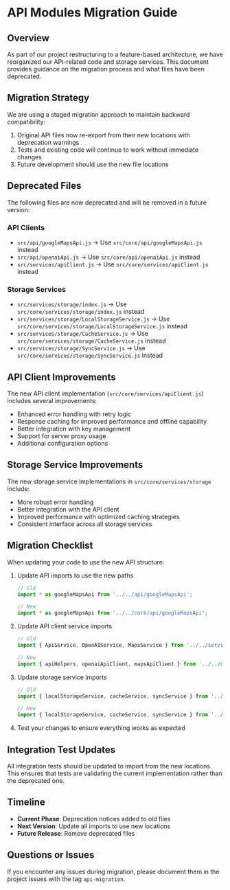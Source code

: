 # API Modules Migration Guide

## Overview

As part of our project restructuring to a feature-based architecture, we have reorganized our API-related code and storage services. This document provides guidance on the migration process and what files have been deprecated.

## Migration Strategy

We are using a staged migration approach to maintain backward compatibility:

1. Original API files now re-export from their new locations with deprecation warnings
2. Tests and existing code will continue to work without immediate changes
3. Future development should use the new file locations

## Deprecated Files

The following files are now deprecated and will be removed in a future version:

### API Clients
- `src/api/googleMapsApi.js` → Use `src/core/api/googleMapsApi.js` instead
- `src/api/openaiApi.js` → Use `src/core/api/openaiApi.js` instead
- `src/services/apiClient.js` → Use `src/core/services/apiClient.js` instead

### Storage Services
- `src/services/storage/index.js` → Use `src/core/services/storage/index.js` instead
- `src/services/storage/LocalStorageService.js` → Use `src/core/services/storage/LocalStorageService.js` instead
- `src/services/storage/CacheService.js` → Use `src/core/services/storage/CacheService.js` instead
- `src/services/storage/SyncService.js` → Use `src/core/services/storage/SyncService.js` instead

## API Client Improvements

The new API client implementation (`src/core/services/apiClient.js`) includes several improvements:

- Enhanced error handling with retry logic
- Response caching for improved performance and offline capability
- Better integration with key management
- Support for server proxy usage
- Additional configuration options

## Storage Service Improvements

The new storage service implementations in `src/core/services/storage` include:
- More robust error handling
- Better integration with the API client
- Improved performance with optimized caching strategies
- Consistent interface across all storage services

## Migration Checklist

When updating your code to use the new API structure:

1. Update API imports to use the new paths
   ```javascript
   // Old
   import * as googleMapsApi from '../../api/googleMapsApi';
   
   // New
   import * as googleMapsApi from '../../core/api/googleMapsApi';
   ```

2. Update API client service imports
   ```javascript
   // Old
   import { ApiService, OpenAIService, MapsService } from '../../services/apiClient';
   
   // New
   import { apiHelpers, openaiApiClient, mapsApiClient } from '../../core/services/apiClient';
   ```

3. Update storage service imports
   ```javascript
   // Old
   import { localStorageService, cacheService, syncService } from '../../services/storage';
   
   // New
   import { localStorageService, cacheService, syncService } from '../../core/services/storage';
   ```

4. Test your changes to ensure everything works as expected

## Integration Test Updates

All integration tests should be updated to import from the new locations. This ensures that tests are validating the current implementation rather than the deprecated one.

## Timeline

- **Current Phase**: Deprecation notices added to old files
- **Next Version**: Update all imports to use new locations
- **Future Release**: Remove deprecated files

## Questions or Issues

If you encounter any issues during migration, please document them in the project issues with the tag `api-migration`. 